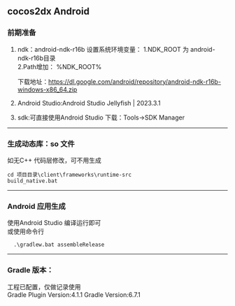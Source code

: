 ## cocos2dx Android 

### 前期准备
1. ndk：android-ndk-r16b 
    设置系统环境变量：
    1.NDK_ROOT 为 android-ndk-r16b目录  
    2.Path增加： %NDK_ROOT%

    下载地址：https://dl.google.com/android/repository/android-ndk-r16b-windows-x86_64.zip  

2. Android Studio:Android Studio Jellyfish | 2023.3.1  

3. sdk:可直接使用Android Studio 下载：Tools->SDK Manager  

------



### 生成动态库：so 文件
如无C++ 代码层修改，可不用生成
```shell
cd 项目目录\client\frameworks\runtime-src
build_native.bat
```

------



### Android 应用生成

使用Android Studio 编译运行即可  
或使用命令行  
```shell
  .\gradlew.bat assembleRelease
```

------



### Gradle 版本：

工程已配置，仅做记录使用  
Gradle Plugin Version:4.1.1
Gradle Version:6.7.1

